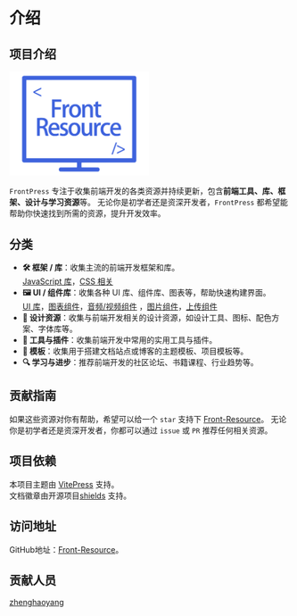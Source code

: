 # 介绍

## 项目介绍

<img width="250px" src="../public/logo.svg" style="margin: 0 auto">

`FrontPress` 专注于收集前端开发的各类资源并持续更新，包含**前端工具、库、框架、设计与学习资源**等。
无论你是初学者还是资深开发者，`FrontPress` 都希望能帮助你快速找到所需的资源，提升开发效率。

## 分类
- **🛠️ 框架 / 库**：收集主流的前端开发框架和库。  
  [JavaScript 库](../framework/javascript)，[CSS 相关](../framework/css)
- **🖼️ UI / 组件库**：收集各种 UI 库、组件库、图表等，帮助快速构建界面。  
  [UI 库](../ui-component/ui-web)，[图表组件](../ui-component/component-charts)，[音频/视频组件](../ui-component/component-media)
，[图片组件](../ui-component/component-image)，[上传组件](../ui-component/component-upload)
- **🎨 设计资源**：收集与前端开发相关的设计资源，如设计工具、图标、配色方案、字体库等。
- **🔨 工具与插件**：收集前端开发中常用的实用工具与插件。
- **📰 模板**：收集用于搭建文档站点或博客的主题模板、项目模板等。
- **🔍 学习与进步**：推荐前端开发的社区论坛、书籍课程、行业趋势等。

## 贡献指南

如果这些资源对你有帮助，希望可以给一个 `star` 支持下 [Front-Resource](https://github.com/zhenghaoyang24/Front-Resource)。
无论你是初学者还是资深开发者，你都可以通过 `issue` 或 `PR` 推荐任何相关资源。

## 项目依赖

本项目主题由 [VitePress](https://vitepress.dev/zh/) 支持。  
文档徽章由开源项目[shields](https://github.com/badges/shields) 支持。


## 访问地址

GitHub地址：[Front-Resource](https://github.com/zhenghaoyang24/Front-Resource)。  

## 贡献人员

[zhenghaoyang](https://github.com/zhenghaoyang24)
